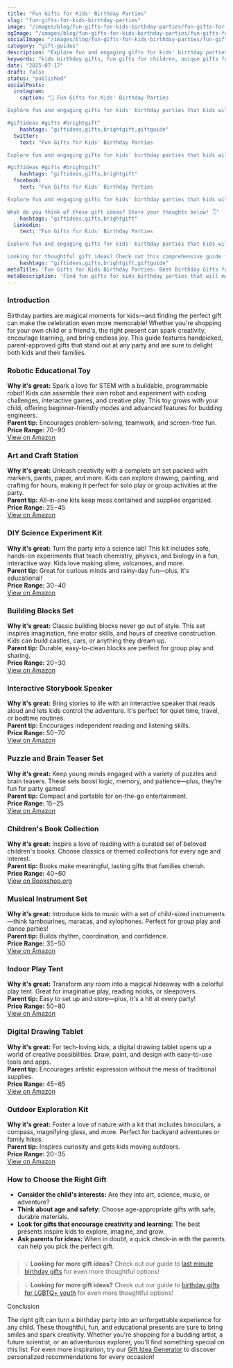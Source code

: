 ```yaml
---
title: "Fun Gifts for Kids' Birthday Parties"
slug: "fun-gifts-for-kids-birthday-parties"
image: "/images/blog/fun-gifts-for-kids-birthday-parties/fun-gifts-for-kids-birthday-parties-banner.webp"
ogImage: "/images/blog/fun-gifts-for-kids-birthday-parties/fun-gifts-for-kids-birthday-parties-og.webp"
socialImage: "/images/blog/fun-gifts-for-kids-birthday-parties/fun-gifts-for-kids-birthday-parties-social.webp"
category: "gift-guides"
description: "Explore fun and engaging gifts for kids' birthday parties that kids will love and parents will appreciate."
keywords: "kids birthday gifts, fun gifts for children, unique gifts for kids, birthday present ideas, toys for kids"
date: "2025-07-17"
draft: false
status: "published"
socialPosts:
  instagram:
    caption: "🎁 Fun Gifts for Kids' Birthday Parties

Explore fun and engaging gifts for kids' birthday parties that kids will love and parents will appreciate.

#giftideas #gifts #brightgift"
    hashtags: "giftideas,gifts,brightgift,giftguide"
  twitter:
    text: "Fun Gifts for Kids' Birthday Parties

Explore fun and engaging gifts for kids' birthday parties that kids will love and parents will appreciate.

#giftideas #gifts #brightgift"
    hashtags: "giftideas,gifts,brightgift"
  facebook:
    text: "Fun Gifts for Kids' Birthday Parties

Explore fun and engaging gifts for kids' birthday parties that kids will love and parents will appreciate.

What do you think of these gift ideas? Share your thoughts below! 👇"
    hashtags: "giftideas,gifts,brightgift"
  linkedin:
    text: "Fun Gifts for Kids' Birthday Parties

Explore fun and engaging gifts for kids' birthday parties that kids will love and parents will appreciate.

Looking for thoughtful gift ideas? Check out this comprehensive guide for inspiration."
    hashtags: "giftideas,gifts,brightgift,giftguide"
metaTitle: 'Fun Gifts for Kids Birthday Parties: Best Birthday Gifts for Children | BrightGift'
metaDescription: 'Find fun gifts for kids birthday parties that will make any celebration special. Discover the best birthday gifts for children of all ages.'
---
```


### Introduction

Birthday parties are magical moments for kids—and finding the perfect gift can make the celebration even more memorable! Whether you're shopping for your own child or a friend's, the right present can spark creativity, encourage learning, and bring endless joy. This guide features handpicked, parent-approved gifts that stand out at any party and are sure to delight both kids and their families.

### Robotic Educational Toy
**Why it's great:** Spark a love for STEM with a buildable, programmable robot! Kids can assemble their own robot and experiment with coding challenges, interactive games, and creative play. This toy grows with your child, offering beginner-friendly modes and advanced features for budding engineers.  
**Parent tip:** Encourages problem-solving, teamwork, and screen-free fun.  
**Price Range:** $70-$90  
<a href="https://www.amazon.com/s?k=robotic+educational+toy&tag=bright-gift-20" class="amazon-link" target="_blank" rel="noopener">View on Amazon</a>

### Art and Craft Station
**Why it's great:** Unleash creativity with a complete art set packed with markers, paints, paper, and more. Kids can explore drawing, painting, and crafting for hours, making it perfect for solo play or group activities at the party.  
**Parent tip:** All-in-one kits keep mess contained and supplies organized.  
**Price Range:** $25-$45  
<a href="https://www.amazon.com/s?k=art+and+craft+station&tag=bright-gift-20" class="amazon-link" target="_blank" rel="noopener">View on Amazon</a>

### DIY Science Experiment Kit
**Why it's great:** Turn the party into a science lab! This kit includes safe, hands-on experiments that teach chemistry, physics, and biology in a fun, interactive way. Kids love making slime, volcanoes, and more.  
**Parent tip:** Great for curious minds and rainy-day fun—plus, it's educational!  
**Price Range:** $30-$40  
<a href="https://www.amazon.com/s?k=diy+science+experiment+kit&tag=bright-gift-20" class="amazon-link" target="_blank" rel="noopener">View on Amazon</a>

### Building Blocks Set
**Why it's great:** Classic building blocks never go out of style. This set inspires imagination, fine motor skills, and hours of creative construction. Kids can build castles, cars, or anything they dream up.  
**Parent tip:** Durable, easy-to-clean blocks are perfect for group play and sharing.  
**Price Range:** $20-$30  
<a href="https://www.amazon.com/s?k=building+blocks+set&tag=bright-gift-20" class="amazon-link" target="_blank" rel="noopener">View on Amazon</a>

### Interactive Storybook Speaker
**Why it's great:** Bring stories to life with an interactive speaker that reads aloud and lets kids control the adventure. It's perfect for quiet time, travel, or bedtime routines.  
**Parent tip:** Encourages independent reading and listening skills.  
**Price Range:** $50-$70  
<a href="https://www.amazon.com/s?k=interactive+storybook+speaker&tag=bright-gift-20" class="amazon-link" target="_blank" rel="noopener">View on Amazon</a>

### Puzzle and Brain Teaser Set
**Why it's great:** Keep young minds engaged with a variety of puzzles and brain teasers. These sets boost logic, memory, and patience—plus, they're fun for party games!  
**Parent tip:** Compact and portable for on-the-go entertainment.  
**Price Range:** $15-$25  
<a href="https://www.amazon.com/s?k=puzzle+brain+teaser+set&tag=bright-gift-20" class="amazon-link" target="_blank" rel="noopener">View on Amazon</a>

### Children's Book Collection
**Why it's great:** Inspire a love of reading with a curated set of beloved children's books. Choose classics or themed collections for every age and interest.  
**Parent tip:** Books make meaningful, lasting gifts that families cherish.  
**Price Range:** $40-$60  
<a href="https://bookshop.org/a/brightgift/9780060254926" class="amazon-link" target="_blank" rel="noopener">View on Bookshop.org</a>

### Musical Instrument Set
**Why it's great:** Introduce kids to music with a set of child-sized instruments—think tambourines, maracas, and xylophones. Perfect for group play and dance parties!  
**Parent tip:** Builds rhythm, coordination, and confidence.  
**Price Range:** $35-$50  
<a href="https://www.amazon.com/s?k=musical+instrument+set+for+kids&tag=bright-gift-20" class="amazon-link" target="_blank" rel="noopener">View on Amazon</a>

### Indoor Play Tent
**Why it's great:** Transform any room into a magical hideaway with a colorful play tent. Great for imaginative play, reading nooks, or sleepovers.  
**Parent tip:** Easy to set up and store—plus, it's a hit at every party!  
**Price Range:** $50-$80  
<a href="https://www.amazon.com/s?k=indoor+play+tent&tag=bright-gift-20" class="amazon-link" target="_blank" rel="noopener">View on Amazon</a>

### Digital Drawing Tablet
**Why it's great:** For tech-loving kids, a digital drawing tablet opens up a world of creative possibilities. Draw, paint, and design with easy-to-use tools and apps.  
**Parent tip:** Encourages artistic expression without the mess of traditional supplies.  
**Price Range:** $45-$65  
<a href="https://www.amazon.com/s?k=digital+drawing+tablet+for+kids&tag=bright-gift-20" class="amazon-link" target="_blank" rel="noopener">View on Amazon</a>

### Outdoor Exploration Kit
**Why it's great:** Foster a love of nature with a kit that includes binoculars, a compass, magnifying glass, and more. Perfect for backyard adventures or family hikes.  
**Parent tip:** Inspires curiosity and gets kids moving outdoors.  
**Price Range:** $20-$35  
<a href="https://www.amazon.com/s?k=outdoor+exploration+kit+for+kids&tag=bright-gift-20" class="amazon-link" target="_blank" rel="noopener">View on Amazon</a>

### How to Choose the Right Gift

- **Consider the child's interests:** Are they into art, science, music, or adventure?
- **Think about age and safety:** Choose age-appropriate gifts with safe, durable materials.
- **Look for gifts that encourage creativity and learning:** The best presents inspire kids to explore, imagine, and grow.
- **Ask parents for ideas:** When in doubt, a quick check-in with the parents can help you pick the perfect gift.

### 

> 💡 **Looking for more gift ideas?** Check out our guide to [last minute birthday gifts](/blog/last-minute-birthday-gifts-for-busy-professionals) for even more thoughtful options!



> 💡 **Looking for more gift ideas?** Check out our guide to [birthday gifts for LGBTQ+ youth](/blog/special-birthday-gifts-for-lgbtq-youth) for even more thoughtful options!

Conclusion

The right gift can turn a birthday party into an unforgettable experience for any child. These thoughtful, fun, and educational presents are sure to bring smiles and spark creativity. Whether you're shopping for a budding artist, a future scientist, or an adventurous explorer, you'll find something special on this list. For even more inspiration, try our [Gift Idea Generator](https://bright-gift.com) to discover personalized recommendations for every occasion!